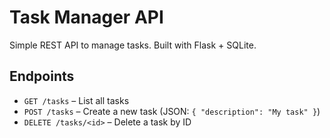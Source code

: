 # Task Manager API

Simple REST API to manage tasks. Built with Flask + SQLite.

## Endpoints

- `GET /tasks` – List all tasks  
- `POST /tasks` – Create a new task (JSON: `{ "description": "My task" }`)  
- `DELETE /tasks/<id>` – Delete a task by ID  
